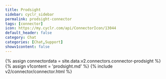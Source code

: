 ```yaml
---
title: Prodsight
sidebar: cyclr_sidebar
permalink: prodsight-connector
tags: [connector]
icon: https://my.cyclr.com/api/ConnectorIcon/13044
default_header: false
category: Chat
categories: [Chat,Support]
showv1content: false
---
```

{% assign connectordata = site.data.v2.connectors.connector-prodsight %}
{% assign v1content = 'prodsight.md' %}
{% include v2/connector/connector.html %}	